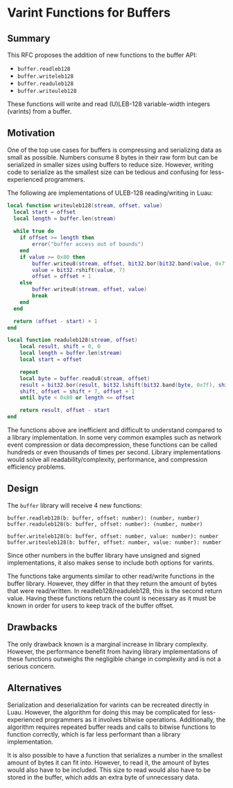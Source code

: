 
# Varint Functions for Buffers

## Summary

This RFC proposes the addition of new functions to the buffer API:

- `buffer.readleb128` 
- `buffer.writeleb128`
- `buffer.readuleb128`
- `buffer.writeuleb128` 

These functions will write and read (U)LEB-128 variable-width integers (varints) from a buffer.

## Motivation

One of the top use cases for buffers is compressing and serializing data as small as possible. Numbers consume 8 bytes in their raw form but can be serialized in smaller sizes using buffers to reduce size. However, writing code to serialize as the smallest size can be tedious and confusing for less-experienced programmers.  

The following are implementations of ULEB-128 reading/writing in Luau:

```lua
local function writeuleb128(stream, offset, value)
  local start = offset
  local length = buffer.len(stream)
	
  while true do
	if offset >= length then
		error("buffer access out of bounds")
	end
	if value >= 0x80 then
		buffer.writeu8(stream, offset, bit32.bor(bit32.band(value, 0x7f), 0x80))
		value = bit32.rshift(value, 7)
		offset = offset + 1
	else
		buffer.writeu8(stream, offset, value)
		break
	end
  end

  return (offset - start) + 1
end
```

```lua
local function readuleb128(stream, offset)
    local result, shift = 0, 0
    local length = buffer.len(stream)
    local start = offset

    repeat
	local byte = buffer.readu8(stream, offset)
	result = bit32.bor(result, bit32.lshift(bit32.band(byte, 0x7f), shift))
	shift, offset = shift + 7, offset + 1
    until byte < 0x80 or length <= offset

    return result, offset - start
end
```

The functions above are inefficient and difficult to understand compared to a library implementation. In some very common examples such as network event compression or data decompression, these functions can be called hundreds or even thousands of times per second. Library implementations would solve all readability/complexity, performance, and compression efficiency problems.

## Design

The `buffer` library will receive 4 new functions:

```
buffer.readleb128(b: buffer, offset: number): (number, number)
buffer.readuleb128(b: buffer, offset: number): (number, number)

buffer.writeleb128(b: buffer, offset: number, value: number): number
buffer.writeuleb128(b: buffer, offset: number, value: number): number
```

Since other numbers in the buffer library have unsigned and signed implementations, it also makes sense to include both options for varints.

The functions take arguments similar to other read/write functions in the buffer library. However, they differ in that they return the amount of bytes that were read/written. In readleb128/readuleb128, this is the second return value. Having these functions return the count is necessary as it must be known in order for users to keep track of the buffer offset.

## Drawbacks

The only drawback known is a marginal increase in library complexity. However, the performance benefit from having library implementations of these functions outweighs the negligible change in complexity and is not a serious concern.

## Alternatives

Serialization and deserialization for varints can be recreated directly in Luau. However, the algorithm for doing this may be complicated for less-experienced programmers as it involves bitwise operations. Additionally, the algorithm requires repeated buffer reads and calls to bitwise functions to function correctly, which is far less performant than a library implementation.

It is also possible to have a function that serializes a number in the smallest amount of bytes it can fit into. However, to read it, the amount of bytes would also have to be included. This size to read would also have to be stored in the buffer, which adds an extra byte of unnecessary data.
